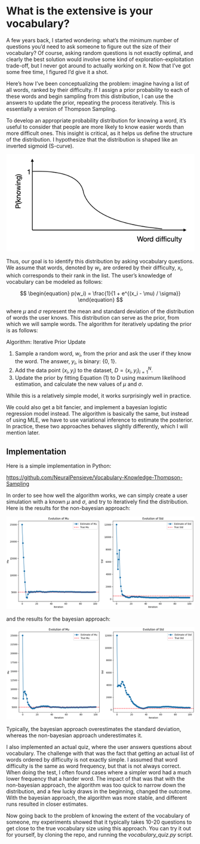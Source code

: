# What is the extensive is your vocabulary?

A few years back, I started wondering: what’s the minimum number of questions you’d need to ask someone to figure out the size of their vocabulary? Of course, asking random questions is not exactly optimal, and clearly the best solution would involve some kind of exploration-exploitation trade-off, but I never got around to actually working on it. Now that I’ve got some free time, I figured I’d give it a shot.

Here’s how I’ve been conceptualizing the problem: imagine having a list of all words, ranked by their difficulty. If I assign a prior probability to each of these words and begin sampling from this distribution, I can use the answers to update the prior, repeating the process iteratively. This is essentially a version of Thompson Sampling.

To develop an appropriate probability distribution for knowing a word, it’s useful to consider that people are more likely to know easier words than more difficult ones. This insight is critical, as it helps us define the structure of the distribution. I hypothesize that the distribution is shaped like an inverted sigmoid (S-curve).

![image](/img/vocabulary/inv-s-curve.png)

Thus, our goal is to identify this distribution by asking vocabulary questions. We assume that words, denoted by $w_i$, are ordered by their difficulty, $x_i$, which corresponds to their rank in the list. The user’s knowledge of vocabulary can be modeled as follows:

$$
\begin{equation}
p(w_i) = \frac{1}{1 + e^{(x_i - \mu) / \sigma}}
\end{equation}
$$

where $\mu$ and $\sigma$ represent the mean and standard deviation of the distribution of words the user knows. This distribution can serve as the prior, from which we will sample words. The algorithm for iteratively updating the prior is as follows:

Algorithm: Iterative Prior Update

1.	Sample a random word, $w_i$, from the prior and ask the user if they know the word. The answer, $y_i$, is binary: {0, 1}.
2.	Add the data point $(x_i, y_i)$ to the dataset, $D = {(x_i, y_i)}_{i=1}^N$.
3.	Update the prior by fitting Equation (1) to D using maximum likelihood estimation, and calculate the new values of $\mu$ and $\sigma$.

While this is a relatively simple model, it works surprisingly well in practice.

We could also get a bit fancier, and implement a bayesian logistic regression model instead. The algorithm is basically the same, but instead of using MLE, we have to use variational inference to estimate the posterior. In practice, these two approaches behaves slightly differently, which I will mention later.

## Implementation

Here is a simple implementation in Python:

https://github.com/NeuralPensieve/Vocabulary-Knowledge-Thompson-Sampling

In order to see how well the algorithm works, we can simply create a user simulation with a known $\mu$ and $\sigma$, and try to iteratively find the distribution. Here is the results for the non-bayesian approach:

![image](/img/vocabulary/non-bayesian.png)

and the results for the bayesian approach:

![image](/img/vocabulary/bayesian.png)

Typically, the bayesian approach overestimates the standard deviation, whereas the non-bayesian approach underestimates it.

I also implemented an actual quiz, where the user answers questions about vocabulary. The challenge with that was the fact that getting an actual list of words ordered by difficulty is not exactly simple. I assumed that word difficulty is the same as word frequency, but that is not always correct. When doing the test, I often found cases where a simpler word had a much lower frequency that a harder word. The impact of that was that with the non-bayesian approach, the algorithm was too quick to narrow down the distribution, and a few lucky draws in the beginning, changed the outcome. With the bayesian approach, the algorithm was more stable, and different runs resulted in closer estimates.

Now going back to the problem of knowing the extent of the vocabulary of someone, my experiments showed that it typically takes 10-20 questions to get close to the true vocabulary size using this approach. You can try it out for yourself, by cloning the repo, and running the *vocabulary_quiz.py* script.